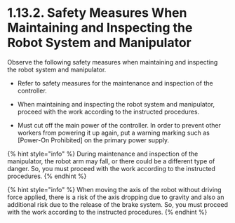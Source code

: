 ﻿# 1.13.2. Safety Measures When Maintaining and Inspecting the Robot System and Manipulator

Observe the following safety measures when maintaining and inspecting the robot system and manipulator.

* 	Refer to safety measures for the maintenance and inspection of the controller.

*	When maintaining and inspecting the robot system and manipulator, proceed with the work according to the instructed procedures.

*	Must cut off the main power of the controller. In order to prevent other workers from powering it up again, put a warning marking such as [Power-On Prohibited] on the primary power supply.
 

{% hint style="info" %}
During maintenance and inspection of the manipulator, the robot arm may fall, or there could be a different type of danger. So, you must proceed with the work according to the instructed procedures. 
{% endhint %}


{% hint style="info" %}
When moving the axis of the robot without driving force applied, there is a risk of the axis dropping due to gravity and also an additional risk due to the release of the brake system. So, you must proceed with the work according to the instructed procedures.
{% endhint %}
